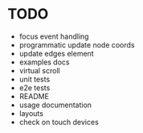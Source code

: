 # TODO

- focus event handling
- programmatic update node coords
- update edges element
- examples docs
- virtual scroll
- unit tests
- e2e tests
- README
- usage documentation
- layouts
- check on touch devices
